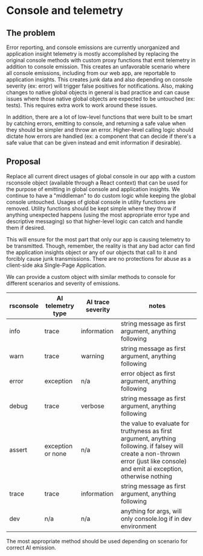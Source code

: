 # Console and telemetry

## The problem

Error reporting, and console emissions are currently unorganized and application insight telemetry is mostly accomplished by replacing the original console methods
with custom proxy functions that emit telemetry in addition to console emission. This creates an unfavorable scenario where all console emissions, including from our
web app, are reportable to application insights. This creates junk data and also depending on console severity (ex: error) will trigger false positives for notifications.
Also, making changes to native global objects in general is bad practice and can cause issues where those native global objects are expected to be untouched
(ex: tests). This requires extra work to work around these issues.

In addition, there are a lot of low-level functions that were built to be smart by catching errors, emitting to console, and returning a safe value when they should be simpler
and throw an error. Higher-level calling logic should dictate how errors are handled (ex: a component that can decide if there's a safe value that can be given instead
and emit information if desirable).

## Proposal

Replace all current direct usages of global console in our app with a custom rsconsole object (available through a React context) that can be used for the purpose of emitting
in global console and application insights. We continue to have a "middleman" to do custom logic while keeping the global console untouched. Usages of global
console in utility functions are removed. Utility functions should be kept simple where they throw if anything unexpected happens (using the most
appropriate error type and descriptive messaging) so that higher-level logic can catch and handle them if desired.

This will ensure for the most part that only our app is causing telemetry to be transmitted. Though, remember, the reality is that any bad actor can find the application insights object
or any of our objects that call to it and forcibly cause junk transmissions. There are no protections for abuse as a client-side aka Single-Page Application.

We can provide a custom object with similar methods to console for different scenarios and severity of emissions.

| rsconsole | AI telemetry type | AI trace severity | notes                                                                                                                                                                             |
| --------- | ----------------- | ----------------- | --------------------------------------------------------------------------------------------------------------------------------------------------------------------------------- |
| info      | trace             | information       | string message as first argument, anything following                                                                                                                              |
| warn      | trace             | warning           | string message as first argument, anything following                                                                                                                              |
| error     | exception         | n/a               | error object as first argument, anything following                                                                                                                                |
| debug     | trace             | verbose           | string message as first argument, anything following                                                                                                                              |
| assert    | exception or none | n/a               | the value to evaluate for truthyness as first argument, anything following. if falsey will create a non-thrown error (just like console) and emit ai exception, otherwise nothing |
| trace     | trace             | information       | string message as first argument, anything following                                                                                                                              |
| dev       | n/a               | n/a               | anything for args, will only console.log if in dev environment                                                                                                                    |

The most appropriate method should be used depending on scenario for correct AI emission.
